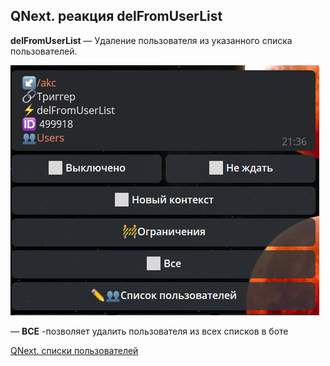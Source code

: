 ## QNext. реакция delFromUserList

**delFromUserList** — Удаление пользователя из указанного списка пользователей.


![](./1.png)

— **ВСЕ** -позволяет удалить пользователя из всех списков в боте



[QNext. списки пользователей](/docs-test/_export/admin/userlist-about)

